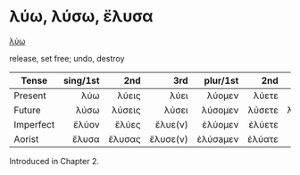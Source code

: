 # λύω, λύσω, ἔλυσα

[λύω](https://en.wiktionary.org/wiki/λύω)

release, set free; undo, destroy

| Tense     | sing/1st |    2nd |      3rd | plur/1st |    2nd |        3rd | Infinitive |
|-----------|---------:|-------:|---------:|---------:|-------:|-----------:|:----------:|
| Present   |      λύω |  λύεις |     λύει |   λύομεν |  λύετε |  λὐουσι(ν) |   λὐειν    |
| Future    |     λύσω | λύσεις |    λύσει |  λύσομεν | λὐσετε | λὐσουσι(ν) |   λὐσειν   |
| Imperfect |    ἔλύον |  ἔλύες |  ἔλυε(ν) |  ἐλύομεν | ἐλύετε |      ἔλυον |     -      |
| Aorist    |    ἔλυσα | ἔλυσας | ἔλυσε(ν) | ἐλύσaμεν | ἐλύατε |     ἔλυσαν |   λὐσαἰ    |



Introduced in Chapter 2.
